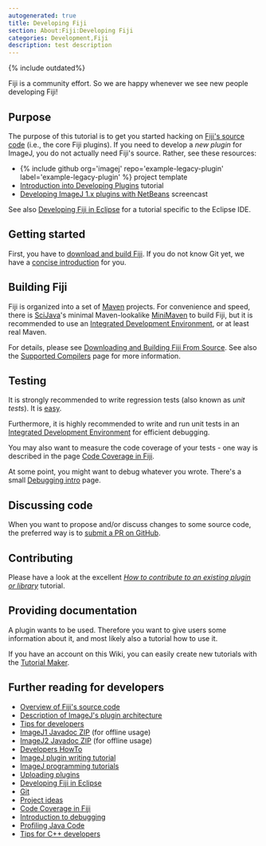 ```yaml
---
autogenerated: true
title: Developing Fiji
section: About:Fiji:Developing Fiji
categories: Development,Fiji
description: test description
---
```



{% include outdated%}


Fiji is a community effort. So we are happy whenever we see new people developing Fiji!

Purpose
-------

The purpose of this tutorial is to get you started hacking on [Fiji's source code](https://github.com/fiji/) (i.e., the core Fiji plugins). If you need to develop a *new plugin* for ImageJ, you do not actually need Fiji's source. Rather, see these resources:

-   {% include github org='imagej' repo='example-legacy-plugin' label='example-legacy-plugin' %} project template
-   [Introduction into Developing Plugins](/develop/ij1-plugins) tutorial
-   [Developing ImageJ 1.x plugins with NetBeans](https://www.youtube.com/watch?v=Ac-6gJ2eRb0) screencast

See also [Developing Fiji in Eclipse](/develop/imagej-in-eclipse) for a tutorial specific to the Eclipse IDE.

Getting started
---------------

First, you have to [download and build Fiji](/fiji/building-from-source). If you do not know Git yet, we have a [concise introduction](/develop/git) for you.

Building Fiji
-------------

Fiji is organized into a set of [Maven](/develop/maven) projects. For convenience and speed, there is [SciJava](SciJava)'s minimal Maven-lookalike [MiniMaven](/develop/minimaven) to build Fiji, but it is recommended to use an [Integrated Development Environment](/develop/ides), or at least real Maven.

For details, please see [Downloading and Building Fiji From Source](/fiji/building-from-source). See also the [Supported Compilers](/develop/supported-compilers) page for more information.

Testing
-------

It is strongly recommended to write regression tests (also known as *unit tests*). It is [easy](Fiji_contribution_requirements#Regression_tests).

Furthermore, it is highly recommended to write and run unit tests in an [Integrated Development Environment](/develop/ides) for efficient debugging.

You may also want to measure the code coverage of your tests - one way is described in the page [Code Coverage in Fiji](Code_Coverage_in_Fiji).

At some point, you might want to debug whatever you wrote. There's a small [Debugging intro](/develop/debugging) page.

Discussing code
---------------

When you want to propose and/or discuss changes to some source code, the preferred way is to [submit a PR on GitHub](/licensing/contributing).

Contributing
------------

Please have a look at the excellent *[How to contribute to an existing plugin or library](/develop/improving-the-code)* tutorial.

Providing documentation
-----------------------

A plugin wants to be used. Therefore you want to give users some information about it, and most likely also a tutorial how to use it.

If you have an account on this Wiki, you can easily create new tutorials with the [Tutorial Maker](/plugins/tutorial-maker).

Further reading for developers
------------------------------

-   [Overview of Fiji's source code](/fiji/source)
-   [Description of ImageJ's plugin architecture](/develop/plugin-architecture)
-   [Tips for developers](/develop/tips)
-   [ImageJ1 Javadoc ZIP](http://jenkins.imagej.net/job/ImageJ1-javadoc/lastStableBuild/artifact/target/site/apidocs/) (for offline usage)
-   [ImageJ2 Javadoc ZIP](http://jenkins.imagej.net/job/ImageJ-daily/lastStableBuild/artifact/target/site/apidocs/) (for offline usage)
-   [Developers HowTo](Developers_HowTo)
-   [ImageJ plugin writing tutorial](http://www.imagingbook.com/index.php?id=102)
-   [ImageJ programming tutorials](http://albert.rierol.net/imagej_programming_tutorials.html)
-   [Uploading plugins](/develop/uploading-plugins)
-   [Developing Fiji in Eclipse](/develop/imagej-in-eclipse)
-   [Git](Git)
-   [Project ideas](Project_ideas)
-   [Code Coverage in Fiji](Code_Coverage_in_Fiji)
-   [Introduction to debugging](/develop/debugging)
-   [Profiling Java Code](/develop/profiling)
-   [Tips for C++ developers](/develop/cpp-tips)

 
